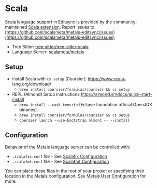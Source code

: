 # Scala

Scala language support in Editsync is provided by the community-maintained [Scala extension](https://github.com/scalameta/metals-editsync).
Report issues to: [https://github.com/scalameta/metals-editsync/issues](https://github.com/scalameta/metals-editsync/issues)

- Tree Sitter: [tree-sitter/tree-sitter-scala](https://github.com/tree-sitter/tree-sitter-scala)
- Language Server: [scalameta/metals](https://github.com/scalameta/metals)

## Setup

- Install Scala with `cs setup` (Coursier): https://www.scala-lang.org/download/
  - `brew install coursier/formulas/coursier && cs setup`
- REPL (Almond) Setup Instructions https://almond.sh/docs/quick-start-install
  - `brew install --cask temurin` (Eclipse foundation official OpenJDK binaries)
  - `brew install coursier/formulas/coursier && cs setup`
  - `coursier launch --use-bootstrap almond -- --install`

## Configuration

Behavior of the Metals language server can be controlled with:

- `.scalafix.conf` file - See [Scalafix Configuration](https://scalacenter.github.io/scalafix/docs/users/configuration.html)
- `.scalafmt.conf` file - See [Scalafmt Configuration](https://scalameta.org/scalafmt/docs/configuration.html)

You can place these files in the root of your project or specifying their location in the Metals configuration. See [Metals User Configuration](https://scalameta.org/metals/docs/editors/user-configuration) for more.

<!--
TBD: Provide LSP configuration example for metals in Editsync settings.json. metals.{javaHome,excludedPackages,customProjectRoot} etc.
-->
